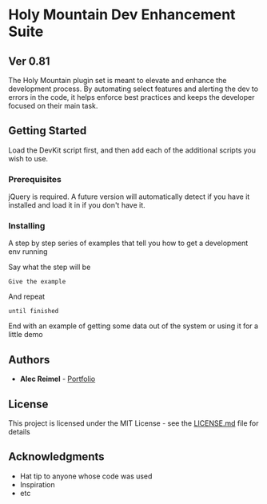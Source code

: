 # Holy Mountain Dev Enhancement Suite

## Ver 0.81

The Holy Mountain plugin set is meant to elevate and enhance the development process.  By automating select features and alerting the dev to errors in the code, it helps enforce best practices and keeps the developer focused on their main task.  

## Getting Started

Load the DevKit script first, and then add each of the additional scripts you wish to use.

### Prerequisites



jQuery is required.  A future version will automatically detect if you have it installed and load it in if you don't have it.

### Installing

A step by step series of examples that tell you how to get a development env running

Say what the step will be

```
Give the example
```

And repeat

```
until finished
```

End with an example of getting some data out of the system or using it for a little demo


## Authors

* **Alec Reimel** - [Portfolio](https://alecreimel.com/)


## License

This project is licensed under the MIT License - see the [LICENSE.md](LICENSE.md) file for details

## Acknowledgments

* Hat tip to anyone whose code was used
* Inspiration
* etc